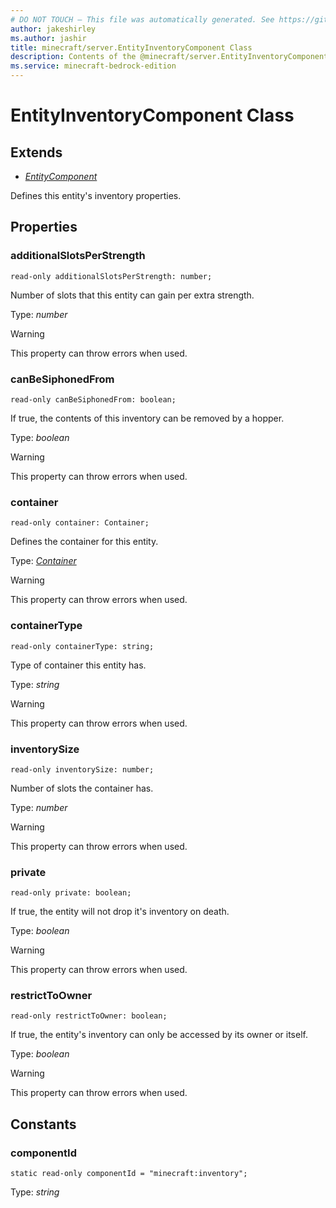 ```yaml
---
# DO NOT TOUCH — This file was automatically generated. See https://github.com/mojang/minecraftapidocsgenerator to modify descriptions, examples, etc.
author: jakeshirley
ms.author: jashir
title: minecraft/server.EntityInventoryComponent Class
description: Contents of the @minecraft/server.EntityInventoryComponent class.
ms.service: minecraft-bedrock-edition
---
```

# EntityInventoryComponent Class

## Extends
- [*EntityComponent*](EntityComponent.md)

Defines this entity's inventory properties.

## Properties

### **additionalSlotsPerStrength**
`read-only additionalSlotsPerStrength: number;`

Number of slots that this entity can gain per extra strength.

Type: *number*
    
> [!WARNING]
> This property can throw errors when used.

### **canBeSiphonedFrom**
`read-only canBeSiphonedFrom: boolean;`

If true, the contents of this inventory can be removed by a hopper.

Type: *boolean*
    
> [!WARNING]
> This property can throw errors when used.

### **container**
`read-only container: Container;`

Defines the container for this entity.

Type: [*Container*](Container.md)
    
> [!WARNING]
> This property can throw errors when used.

### **containerType**
`read-only containerType: string;`

Type of container this entity has.

Type: *string*
    
> [!WARNING]
> This property can throw errors when used.

### **inventorySize**
`read-only inventorySize: number;`

Number of slots the container has.

Type: *number*
    
> [!WARNING]
> This property can throw errors when used.

### **private**
`read-only private: boolean;`

If true, the entity will not drop it's inventory on death.

Type: *boolean*
    
> [!WARNING]
> This property can throw errors when used.

### **restrictToOwner**
`read-only restrictToOwner: boolean;`

If true, the entity's inventory can only be accessed by its owner or itself.

Type: *boolean*
    
> [!WARNING]
> This property can throw errors when used.

## Constants

### **componentId**
`static read-only componentId = "minecraft:inventory";`

Type: *string*
